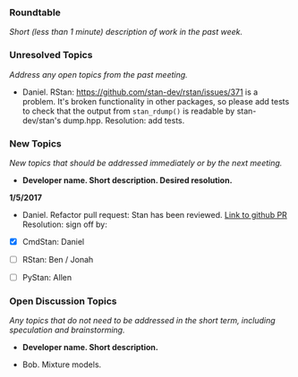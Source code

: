 ### Roundtable
_Short (less than 1 minute) description of work in the past week._

### Unresolved Topics
_Address any open topics from the past meeting._

* Daniel. RStan: https://github.com/stan-dev/rstan/issues/371 is a problem. It's broken functionality in other packages, so please add tests to check that the output from `stan_rdump()` is readable by stan-dev/stan's dump.hpp. Resolution: add tests.

### New Topics
_New topics that should be addressed immediately or by the next
meeting._

* __Developer name.  Short description.  Desired resolution.__

**1/5/2017**

* Daniel. Refactor pull request: Stan has been reviewed. [Link to github PR](https://github.com/stan-dev/stan/pull/2004) Resolution: sign off by:
- [x] CmdStan: Daniel
- [ ] RStan: Ben / Jonah
- [ ] PyStan: Allen


### Open Discussion Topics
_Any topics that do not need to be addressed in the short term,
including speculation and brainstorming._

* __Developer name.  Short description.__

* Bob. Mixture models.
